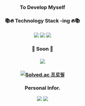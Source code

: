 ### <div align="center">To Develop Myself</div>
### <div align="center">📚🔥 Technology Stack -ing 🔥📚</div>
### <div align="center"><img src="https://img.shields.io/badge/-Python-brightgreen"/>  <img src="https://img.shields.io/badge/-C++-blue"/>  <img src="https://img.shields.io/badge/-SQL-important"/></div>
### <div align="center">🌱 Soon 🌱</div>
### <div align="center"><img src="https://img.shields.io/badge/-R-Critical"/></div>


### <div align="center">[![Solved.ac 프로필](http://mazassumnida.wtf/api/v2/generate_badge?boj=heylosa)](https://solved.ac/heylosa)</div>

### <div align="center">Personal Infor.</div>
<div align="center"><a href="https://www.instagram.com/heylosa_" target="_blank"><img src="https://img.shields.io/badge/Instagram-E4405F?style=flat-square&logo=Instagram&logoColor=white"/></a> <a href="https://www.blog.naver.com/heylosa_" target="_blank"><img src="https://img.shields.io/badge/Blog-00B336?style=flat-square&logo=Blogger&logoColor=white"/></a>


 
<!--
**heylosa/heylosa** is a ✨ _special_ ✨ repository because its `README.md` (this file) appears on your GitHub profile.

Here are some ideas to get you started:

- 🔭 I’m currently working on ...
-  I’m currently learning ...
- 👯 I’m looking to collaborate on ...
- 🤔 I’m looking for help with ...
-  Ask me about ...
- 📫 How to reach me: ...
- 😄 Pronouns: ...
- ⚡ Fun fact: ...
-->
